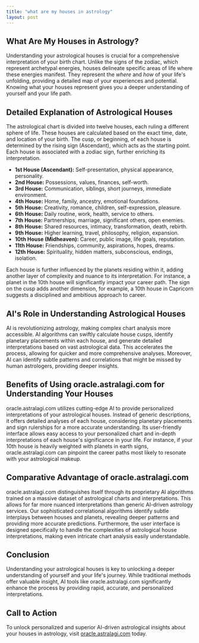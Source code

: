 ```yaml
---
title: "what are my houses in astrology"
layout: post
---
```


## What Are My Houses in Astrology?

Understanding your astrological houses is crucial for a comprehensive interpretation of your birth chart.  Unlike the signs of the zodiac, which represent archetypal energies, houses delineate specific areas of life where these energies manifest.  They represent the *where* and *how* of your life's unfolding, providing a detailed map of your experiences and potential.  Knowing what your houses represent gives you a deeper understanding of yourself and your life path.


## Detailed Explanation of Astrological Houses

The astrological chart is divided into twelve houses, each ruling a different sphere of life.  These houses are calculated based on the exact time, date, and location of your birth.  The cusp, or beginning, of each house is determined by the rising sign (Ascendant), which acts as the starting point.  Each house is associated with a zodiac sign, further enriching its interpretation.

* **1st House (Ascendant):** Self-presentation, physical appearance, personality.
* **2nd House:** Possessions, values, finances, self-worth.
* **3rd House:** Communication, siblings, short journeys, immediate environment.
* **4th House:** Home, family, ancestry, emotional foundations.
* **5th House:** Creativity, romance, children, self-expression, pleasure.
* **6th House:** Daily routine, work, health, service to others.
* **7th House:** Partnerships, marriage, significant others, open enemies.
* **8th House:** Shared resources, intimacy, transformation, death, rebirth.
* **9th House:** Higher learning, travel, philosophy, religion, expansion.
* **10th House (Midheaven):** Career, public image, life goals, reputation.
* **11th House:** Friendships, community, aspirations, hopes, dreams.
* **12th House:** Spirituality, hidden matters, subconscious, endings, isolation.


Each house is further influenced by the planets residing within it, adding another layer of complexity and nuance to its interpretation. For instance, a planet in the 10th house will significantly impact your career path. The sign on the cusp adds another dimension, for example, a 10th house in Capricorn suggests a disciplined and ambitious approach to career.


## AI's Role in Understanding Astrological Houses

AI is revolutionizing astrology, making complex chart analysis more accessible. AI algorithms can swiftly calculate house cusps, identify planetary placements within each house, and generate detailed interpretations based on vast astrological data. This accelerates the process, allowing for quicker and more comprehensive analyses. Moreover, AI can identify subtle patterns and correlations that might be missed by human astrologers, providing deeper insights.


## Benefits of Using oracle.astralagi.com for Understanding Your Houses

oracle.astralagi.com utilizes cutting-edge AI to provide personalized interpretations of your astrological houses.  Instead of generic descriptions, it offers detailed analyses of each house, considering planetary placements and sign rulerships for a more accurate understanding.  Its user-friendly interface allows easy access to your personalized chart and in-depth interpretations of each house's significance in your life. For instance, if your 10th house is heavily weighted with planets in earth signs, oracle.astralagi.com can pinpoint the career paths most likely to resonate with your astrological makeup.


## Comparative Advantage of oracle.astralagi.com

oracle.astralagi.com distinguishes itself through its proprietary AI algorithms trained on a massive dataset of astrological charts and interpretations. This allows for far more nuanced interpretations than generic AI-driven astrology services. Our sophisticated correlational algorithms identify subtle interplays between houses and planets, revealing deeper patterns and providing more accurate predictions.  Furthermore, the user interface is designed specifically to handle the complexities of astrological house interpretations, making even intricate chart analysis easily understandable.


## Conclusion

Understanding your astrological houses is key to unlocking a deeper understanding of yourself and your life's journey. While traditional methods offer valuable insight, AI tools like oracle.astralagi.com significantly enhance the process by providing rapid, accurate, and personalized interpretations.


## Call to Action

To unlock personalized and superior AI-driven astrological insights about your houses in astrology, visit [oracle.astralagi.com](https://oracle.astralagi.com) today.